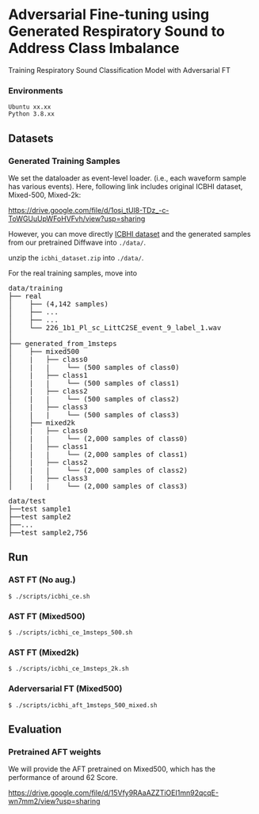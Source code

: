 # Adversarial Fine-tuning using Generated Respiratory Sound to Address Class Imbalance
Training Respiratory Sound Classification Model with Adversarial FT


### Environments
`Ubuntu xx.xx`  
`Python 3.8.xx`


## Datasets

### Generated Training Samples

We set the dataloader as event-level loader. (i.e., each waveform sample has various events).
Here, following link includes original ICBHI dataset, Mixed-500, Mixed-2k:

https://drive.google.com/file/d/1osi_tUl8-TDz_-c-ToWGUuUpWFoHVFvh/view?usp=sharing

However, you can move directly [ICBHI dataset](https://paperswithcode.com/dataset/icbhi-respiratory-sound-database) and the generated samples from our pretrained Diffwave into `./data/`.

unzip the ```icbhi_dataset.zip``` into `./data/`.

For the real training samples, move into



<pre>
data/training
├── real
│    ├── (4,142 samples)
│    ├── ...
│    ├── ...
│    └── 226_1b1_Pl_sc_LittC2SE_event_9_label_1.wav
│
├── generated_from_1msteps
│    ├── mixed500
│    |   ├── class0
│    |   |    └── (500 samples of class0)
│    |   ├── class1
│    |   |    └── (500 samples of class1)
│    |   ├── class2
│    |   |    └── (500 samples of class2)
│    |   ├── class3
│    |   |    └── (500 samples of class3)
│    ├── mixed2k
│    |   ├── class0
│    |   |    └── (2,000 samples of class0)
│    |   ├── class1
│    |   |    └── (2,000 samples of class1)
│    |   ├── class2
│    |   |    └── (2,000 samples of class2)
│    |   ├── class3
│    |   |    └── (2,000 samples of class3)
</pre>

<pre>
data/test
├──test sample1
├──test sample2
├──...
├──test sample2,756
</pre>

## Run

### AST FT (No aug.)
```
$ ./scripts/icbhi_ce.sh
```

### AST FT (Mixed500)
```
$ ./scripts/icbhi_ce_1msteps_500.sh
```

### AST FT (Mixed2k)
```
$ ./scripts/icbhi_ce_1msteps_2k.sh
```

### Aderversarial FT (Mixed500)
```
$ ./scripts/icbhi_aft_1msteps_500_mixed.sh
```

## Evaluation

### Pretrained AFT weights
We will provide the AFT pretrained on Mixed500, which has the performance of around 62 Score.

https://drive.google.com/file/d/15Vfy9RAaAZZTiOEI1mn92qcqE-wn7mm2/view?usp=sharing

